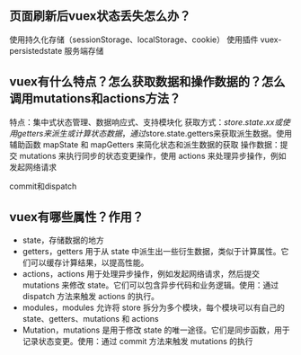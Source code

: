 ## 页面刷新后vuex状态丢失怎么办？
使用持久化存储（sessionStorage、localStorage、cookie）
使用插件 vuex-persistedstate
服务端存储

## vuex有什么特点？怎么获取数据和操作数据的？怎么调用mutations和actions方法？
特点：集中式状态管理、数据响应式、支持模块化
获取方式：$store.state.xx或使用getters来派生或计算状态数据，通过$store.state.getters来获取派生数据。使用辅助函数 mapState 和 mapGetters 来简化状态和派生数据的获取
操作数据：提交 mutations 来执行同步的状态变更操作，使用 actions 来处理异步操作，例如发起网络请求

commit和dispatch

## vuex有哪些属性？作用？
- state，存储数据的地方
- getters，getters 用于从 state 中派生出一些衍生数据，类似于计算属性。它们可以缓存计算结果，以提高性能。
- actions，actions 用于处理异步操作，例如发起网络请求，然后提交 mutations 来修改 state。它们可以包含异步代码和业务逻辑。使用：通过 dispatch 方法来触发 actions 的执行。
- modules，modules 允许将 store 拆分为多个模块，每个模块可以有自己的 state、getters、mutations 和 actions
- Mutation，mutations 是用于修改 state 的唯一途径。它们是同步函数，用于记录状态变更。使用：通过 commit 方法来触发 mutations 的执行